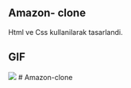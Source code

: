 ## Amazon-   clone

Html ve Css kullanilarak tasarlandi.

## GIF

<img src="amazon.gif" />
#   A m a z o n - c l o n e  
 